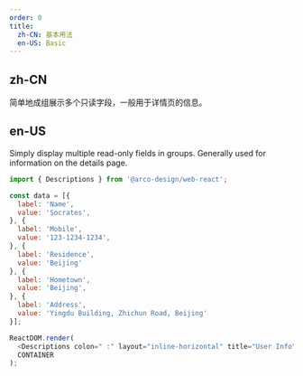 ```yaml
---
order: 0
title:
  zh-CN: 基本用法
  en-US: Basic
---
```


## zh-CN

简单地成组展示多个只读字段，一般用于详情页的信息。

## en-US

Simply display multiple read-only fields in groups. Generally used for information on the details page.

```js
import { Descriptions } from '@arco-design/web-react';

const data = [{
  label: 'Name',
  value: 'Socrates',
}, {
  label: 'Mobile',
  value: '123-1234-1234',
}, {
  label: 'Residence',
  value: 'Beijing'
}, {
  label: 'Hometown',
  value: 'Beijing',
}, {
  label: 'Address',
  value: 'Yingdu Building, Zhichun Road, Beijing'
}];

ReactDOM.render(
  <Descriptions colon=" :" layout="inline-horizontal" title="User Info" data={data} />,
  CONTAINER
);
```
